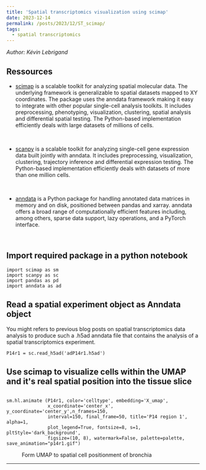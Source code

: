 ```yaml
---
title: 'Spatial transcriptomics visualization using scimap'
date: 2023-12-14
permalink: /posts/2023/12/ST_scimap/
tags:
  - spatial transcriptomics
---
```


<i>Author: Kévin Lebrigand</i>


## Ressources

* [scimap](https://scimap.xyz/ "scimap") is a scalable toolkit for analyzing spatial molecular data. The underlying framework is generalizable to spatial datasets mapped to XY coordinates. The package uses the anndata framework making it easy to integrate with other popular single-cell analysis toolkits. It includes preprocessing, phenotyping, visualization, clustering, spatial analysis and differential spatial testing. The Python-based implementation efficiently deals with large datasets of millions of cells.
<br>

* [scanpy](https://scanpy.readthedocs.io/en/stable/ "scanpy") is a scalable toolkit for analyzing single-cell gene expression data built jointly with anndata. It includes preprocessing, visualization, clustering, trajectory inference and differential expression testing. The Python-based implementation efficiently deals with datasets of more than one million cells.
<br>

* [anndata](https://anndata.readthedocs.io/en/latest/ "anndata") is a Python package for handling annotated data matrices in memory and on disk, positioned between pandas and xarray. anndata offers a broad range of computationally efficient features including, among others, sparse data support, lazy operations, and a PyTorch interface.
<br>

## Import required package in a python notebook

```
import scimap as sm
import scanpy as sc
import pandas as pd
import anndata as ad
```

## Read a spatial experiment object as Anndata object

You might refers to previous blog posts on spatial transcriptomics data analysis to produce such a .h5ad anndata file that contains the analysis of a spatial transcriptomics experiment.

```
P14r1 = sc.read_h5ad('adP14r1.h5ad')
```

## Use scimap to visualize cells within the UMAP and it's real spatial position into the tissue slice

```

sm.hl.animate (P14r1, color='celltype', embedding='X_umap',
               x_coordinate='center_x', y_coordinate='center_y',n_frames=150,
               interval=150, final_frame=50, title='P14 region 1', alpha=1,
               plot_legend=True, fontsize=8, s=1, pltStyle='dark_background',
               figsize=(10, 8), watermark=False, palette=palette, save_animation="p14r1.gif")

```

<figure>
  <img src="/images/p14r1.gif_scimap.gif" alt=""/>
  <figcaption>Form UMAP to spatial cell positionment of bronchia</figcaption>
</figure>

------
